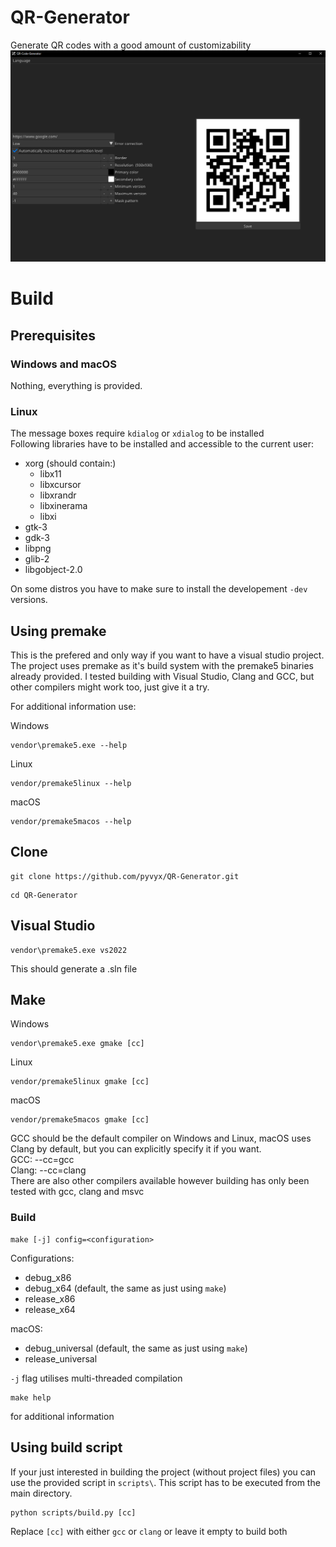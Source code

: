 # QR-Generator
Generate QR codes with a good amount of customizability
![image info](./docs/preview.PNG)

# Build
## Prerequisites
### Windows and macOS
Nothing, everything is provided.
### Linux
The message boxes require `kdialog` or `xdialog` to be installed  
Following libraries have to be installed and accessible to the current user:
- xorg (should contain:)
  - libx11
  - libxcursor
  - libxrandr
  - libxinerama
  - libxi
- gtk-3
- gdk-3
- libpng
- glib-2
- libgobject-2.0

On some distros you have to make sure to install the developement `-dev` versions.

## Using premake
This is the prefered and only way if you want to have a visual studio project. The project uses premake as it's build system with the premake5 binaries already provided. I tested building with Visual Studio, Clang and GCC, but other compilers might work too, just give it a try.

For additional information use:

Windows
```
vendor\premake5.exe --help
```

Linux
```
vendor/premake5linux --help
```

macOS
```
vendor/premake5macos --help
```

## Clone

```
git clone https://github.com/pyvyx/QR-Generator.git
```
```
cd QR-Generator
```

## Visual Studio

```
vendor\premake5.exe vs2022
```
This should generate a .sln file

## Make

Windows
```
vendor\premake5.exe gmake [cc]
```

Linux
```
vendor/premake5linux gmake [cc]
```

macOS
```
vendor/premake5macos gmake [cc]
```

GCC should be the default compiler on Windows and Linux, macOS uses Clang by default, but you can explicitly specify it if you want.  
GCC:   --cc=gcc  
Clang: --cc=clang  
There are also other compilers available however building has only been tested with gcc, clang and msvc

### Build

```
make [-j] config=<configuration>
```
Configurations:
 - debug_x86
 - debug_x64 (default, the same as just using `make`)
 - release_x86
 - release_x64

macOS:
 - debug_universal (default, the same as just using `make`)
 - release_universal

`-j` flag utilises multi-threaded compilation

```
make help
```
for additional information

## Using build script
If your just interested in building the project (without project files) you can use the provided script in `scripts\`. This script has to be executed from the main directory.
```
python scripts/build.py [cc]
```
Replace `[cc]` with either `gcc` or `clang` or leave it empty to build both